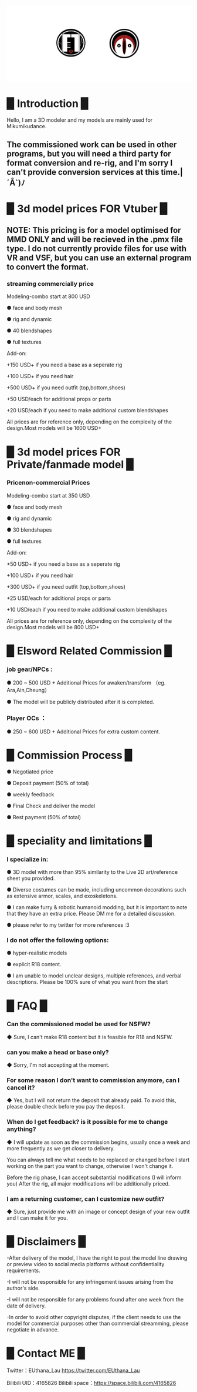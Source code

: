 
![](image/pro.png)



# ▉ Introduction ▉  

Hello, I am a 3D modeler and my models are mainly used for Mikumikudance.

## The commissioned work can be used in other programs, but you will need a third party for format conversion and re-rig, and I'm sorry I can't provide conversion services at this time.|´Å`)ﾉ 


# ▉ 3d model prices FOR Vtuber ▉  


## NOTE: This pricing is for a model optimised for MMD ONLY and will be recieved in the .pmx file type. I do not currently provide files for use with VR and VSF, but you can use an external program to convert the format.


### streaming commercially price 

Modeling-combo start at 800 USD

● face and body mesh

● rig and dynamic

● 40 blendshapes

● full textures

Add-on:

+150 USD+ if you need a base as a seperate rig

+100 USD+ if you need hair

+500 USD+ if you need outfit (top,bottom,shoes)

+50 USD/each for additional props or parts

+20 USD/each if you need to make additional custom blendshapes

All prices are for reference only, depending on the complexity of the design.Most models will be 1600 USD+



# ▉ 3d model prices FOR Private/fanmade model ▉  

### Pricenon-commercial Prices

Modeling-combo start at 350 USD

● face and body mesh

● rig and dynamic

● 30 blendshapes

● full textures

Add-on:

+50 USD+ if you need a base as a seperate rig

+100 USD+ if you need hair

+300 USD+ if you need outfit (top,bottom,shoes)

+25 USD/each for additional props or parts

+10 USD/each if you need to make additional custom blendshapes

All prices are for reference only, depending on the complexity of the design.Most models will be 800 USD+

# ▉ Elsword Related Commission ▉  

### job gear/NPCs : 

● 200 ~ 500 USD + Additional Prices for awaken/transform （eg. Ara,Ain,Cheung）

● The model will be publicly distributed after it is completed.

### Player OCs ：

● 250 ~ 600 USD + Additional Prices for extra custom content.


# ▉ Commission Process ▉  

● Negotiated price

● Deposit payment (50% of total)

● weekly feedback

● Final Check and deliver the model

● Rest payment (50% of total)


# ▉ speciality and limitations ▉  

### I specialize in:

● 3D model with more than 95% similarity to the Live 2D art/reference sheet you provided.

● Diverse costumes can be made, including uncommon decorations such as extensive armor, scales, and exoskeletons.

● I can make furry & robotic humanoid modding, but it is important to note that they have an extra price. Please DM me for a detailed discussion.

● please refer to my twitter for more references :3

### I do not offer the following options:

● hyper-realistic models

● explicit R18 content.

● I am unable to model unclear designs, multiple references, and verbal descriptions. Please be 100% sure of what you want from the start

# ▉ FAQ ▉ 

###  Can the commissioned model be used for NSFW?

◆ Sure, I can't make R18 content but it is feasible for R18 and NSFW.

###  can you make a head or base only?

◆ Sorry, I'm not accepting at the moment.

### For some reason I don't want to commission anymore, can I cancel it?

◆ Yes, but I will not return the deposit that already paid. To avoid this, please double check before you pay the deposit.

### When do I get feedback? is it possible for me to change anything?

◆ I will update as soon as the commission begins, usually once a week and more frequently as we get closer to delivery.

You can always tell me what needs to be replaced or changed before I start working on the part you want to change, otherwise I won't change it.

Before the rig phase, I can accept substantial modifications (I will inform you) After the rig, all major modifications will be additionally priced.

### I am a returning customer, can I customize new outfit?

◆ Sure, just provide me with an image or concept design of your new outfit and I can make it for you.


# ▉ Disclaimers ▉  

-After delivery of the model, I have the right to post the model line drawing or preview video to social media platforms without confidentiality requirements.

-I will not be responsible for any infringement issues arising from the author's side.

-I will not be responsible for any problems found after one week from the date of delivery.

-In order to avoid other copyright disputes, if the client needs to use the model for commercial purposes other than commercial streamming, please negotiate in advance.

# ▉ Contact ME ▉  

Twitter：EUthana_Lau  https://twitter.com/EUthana_Lau

Bilibili UID：4165826  Bilibili space：https://space.bilibili.com/4165826



